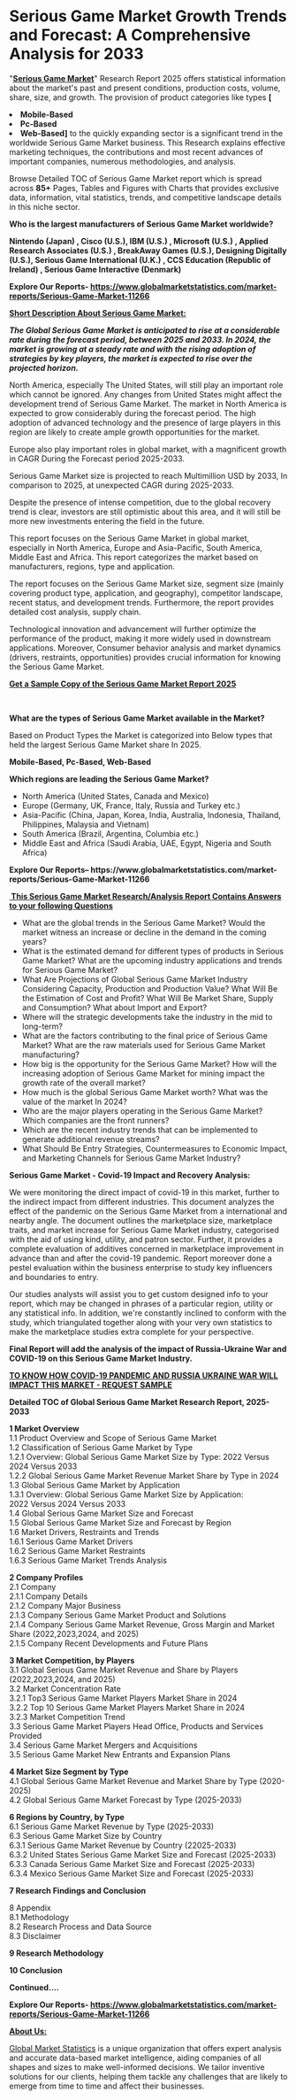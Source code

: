 <H1>Serious Game Market Growth Trends and Forecast: A Comprehensive Analysis for 2033</H1><p>"<strong><a href="https://www.globalmarketstatistics.com/market-reports/Serious-Game-Market-11266">Serious Game Market</a></strong>" Research Report 2025 offers statistical information about the market's past and present conditions, production costs, volume, share, size, and growth. The provision of product categories like types&nbsp;<strong>[<li>Mobile-Based<li>Pc-Based<li>Web-Based]</strong>&nbsp;to the quickly expanding sector is a significant trend in the worldwide Serious Game Market business. This Research explains effective marketing techniques, the contributions and most recent advances of important companies, numerous methodologies, and analysis.</p><p>Browse Detailed TOC of Serious Game Market report which is spread across&nbsp;<strong>85+</strong>&nbsp;Pages, Tables and Figures with Charts that provides exclusive data, information, vital statistics, trends, and competitive landscape details in this niche sector.</p><p><strong>Who is the largest manufacturers of Serious Game Market worldwide?</strong></p><p><strong>Nintendo (Japan) , Cisco (U.S.), IBM (U.S.) , Microsoft (U.S.) , Applied Research Associates (U.S.) , BreakAway Games (U.S.), Designing Digitally (U.S.), Serious Game International (U.K.) , CCS Education (Republic of Ireland) , Serious Game Interactive (Denmark)</strong></p><p><strong>Explore Our Reports-&nbsp;<a href="https://www.globalmarketstatistics.com/market-reports/Serious-Game-Market-11266">https://www.globalmarketstatistics.com/market-reports/Serious-Game-Market-11266</a></strong></p><p><strong><u>Short Description About Serious Game Market:</u></strong></p><p><strong><em>The Global Serious Game Market is anticipated to rise at a considerable rate during the forecast period, between 2025 and 2033. In 2024, the market is growing at a steady rate and with the rising adoption of strategies by key players, the market is expected to rise over the projected horizon.</em></strong></p><p>North America, especially The United States, will still play an important role which cannot be ignored. Any changes from United States might affect the development trend of Serious Game Market. The market in North America is expected to grow considerably during the forecast period. The high adoption of advanced technology and the presence of large players in this region are likely to create ample growth opportunities for the market.</p><p>Europe also play important roles in global market, with a magnificent growth in CAGR During the Forecast period 2025-2033.</p><p>Serious Game Market size is projected to reach Multimillion USD by 2033, In comparison to 2025, at unexpected CAGR during 2025-2033.</p><p>Despite the presence of intense competition, due to the global recovery trend is clear, investors are still optimistic about this area, and it will still be more new investments entering the field in the future.</p><p>This report focuses on the Serious Game Market in global market, especially in North America, Europe and Asia-Pacific, South America, Middle East and Africa. This report categorizes the market based on manufacturers, regions, type and application.</p><p>The report focuses on the Serious Game Market size, segment size (mainly covering product type, application, and geography), competitor landscape, recent status, and development trends. Furthermore, the report provides detailed cost analysis, supply chain.</p><p>Technological innovation and advancement will further optimize the performance of the product, making it more widely used in downstream applications. Moreover, Consumer behavior analysis and market dynamics (drivers, restraints, opportunities) provides crucial information for knowing the Serious Game Market.</p><p><strong><u>Get a Sample Copy of the Serious Game Market Report 2025</u></strong></p><p>&nbsp;</p><p><strong>What are the types of Serious Game Market available in the Market?</strong></p><p>Based on Product Types the Market is categorized into Below types that held the largest Serious Game Market share In 2025.</p><p><strong>Mobile-Based, Pc-Based, Web-Based</strong></p><p><strong>Which regions are leading the Serious Game Market?</strong></p><ul><li>North America (United States, Canada and Mexico)</li><li>Europe (Germany, UK, France, Italy, Russia and Turkey etc.)</li><li>Asia-Pacific (China, Japan, Korea, India, Australia, Indonesia, Thailand, Philippines, Malaysia and Vietnam)</li><li>South America (Brazil, Argentina, Columbia etc.)</li><li>Middle East and Africa (Saudi Arabia, UAE, Egypt, Nigeria and South Africa)</li></ul><p><strong>Explore Our Reports&ndash;&nbsp;https://www.globalmarketstatistics.com/market-reports/Serious-Game-Market-11266</strong></p><p><strong><u>&nbsp;This Serious Game Market Research/Analysis Report Contains Answers to your following Questions</u></strong></p><ul><li>What are the global trends in the Serious Game Market? Would the market witness an increase or decline in the demand in the coming years?</li><li>What is the estimated demand for different types of products in Serious Game Market? What are the upcoming industry applications and trends for Serious Game Market?</li><li>What Are Projections of Global Serious Game Market Industry Considering Capacity, Production and Production Value? What Will Be the Estimation of Cost and Profit? What Will Be Market Share, Supply and Consumption? What about Import and Export?</li><li>Where will the strategic developments take the industry in the mid to long-term?</li><li>What are the factors contributing to the final price of Serious Game Market? What are the raw materials used for Serious Game Market manufacturing?</li><li>How big is the opportunity for the Serious Game Market? How will the increasing adoption of Serious Game Market for mining impact the growth rate of the overall market?</li><li>How much is the global Serious Game Market worth? What was the value of the market In 2024?</li><li>Who are the major players operating in the Serious Game Market? Which companies are the front runners?</li><li>Which are the recent industry trends that can be implemented to generate additional revenue streams?</li><li>What Should Be Entry Strategies, Countermeasures to Economic Impact, and Marketing Channels for Serious Game Market Industry?</li></ul><p><strong>Serious Game Market - Covid-19 Impact and Recovery Analysis:</strong></p><p>We were monitoring the direct impact of covid-19 in this market, further to the indirect impact from different industries. This document analyzes the effect of the pandemic on the Serious Game Market from a international and nearby angle. The document outlines the marketplace size, marketplace traits, and market increase for Serious Game Market industry, categorised with the aid of using kind, utility, and patron sector. Further, it provides a complete evaluation of additives concerned in marketplace improvement in advance than and after the covid-19 pandemic. Report moreover done a pestel evaluation within the business enterprise to study key influencers and boundaries to entry.</p><p>Our studies analysts will assist you to get custom designed info to your report, which may be changed in phrases of a particular region, utility or any statistical info. In addition, we're constantly inclined to conform with the study, which triangulated together along with your very own statistics to make the marketplace studies extra complete for your perspective.</p><p><strong>Final Report will add the analysis of the impact of Russia-Ukraine War and COVID-19 on this Serious Game Market Industry.</strong></p><p><strong><u><a href="https://www.globalmarketstatistics.com/market-reports/Serious-Game-Market-11266">TO KNOW HOW COVID-19 PANDEMIC AND RUSSIA UKRAINE WAR WILL IMPACT THIS MARKET - REQUEST SAMPLE</a></u></strong></p><p><strong>Detailed TOC of Global Serious Game Market Research Report, 2025-2033</strong></p><p><strong>1 Market Overview</strong><br /> 1.1 Product Overview and Scope of Serious Game Market<br /> 1.2 Classification of Serious Game Market by Type<br /> 1.2.1 Overview: Global Serious Game Market Size by Type: 2022&nbsp;Versus 2024 Versus 2033<br /> 1.2.2 Global Serious Game Market Revenue Market Share by Type in 2024<br /> 1.3 Global Serious Game Market by Application<br /> 1.3.1 Overview: Global Serious Game Market Size by Application: 2022&nbsp;Versus 2024 Versus 2033<br /> 1.4 Global Serious Game Market Size and Forecast<br /> 1.5 Global Serious Game Market Size and Forecast by Region<br /> 1.6 Market Drivers, Restraints and Trends<br /> 1.6.1 Serious Game Market Drivers<br /> 1.6.2 Serious Game Market Restraints<br /> 1.6.3 Serious Game Market Trends Analysis</p><p><strong>2 Company Profiles</strong><br /> 2.1 Company<br /> 2.1.1 Company Details<br /> 2.1.2 Company Major Business<br /> 2.1.3 Company Serious Game Market Product and Solutions<br /> 2.1.4 Company Serious Game Market Revenue, Gross Margin and Market Share (2022,2023,2024, and 2025)<br /> 2.1.5 Company Recent Developments and Future Plans</p><p><strong>3 Market Competition, by Players</strong><br /> 3.1 Global Serious Game Market Revenue and Share by Players (2022,2023,2024, and 2025)<br /> 3.2 Market Concentration Rate<br /> 3.2.1 Top3 Serious Game Market Players Market Share in 2024<br /> 3.2.2 Top 10 Serious Game Market Players Market Share in 2024<br /> 3.2.3 Market Competition Trend<br /> 3.3 Serious Game Market Players Head Office, Products and Services Provided<br /> 3.4 Serious Game Market Mergers and Acquisitions<br /> 3.5 Serious Game Market New Entrants and Expansion Plans</p><p><strong>4 Market Size Segment by Type</strong><br /> 4.1 Global Serious Game Market Revenue and Market Share by Type (2020-2025)<br /> 4.2 Global Serious Game Market Forecast by Type (2025-2033)</p><p><strong>6 Regions by Country, by Type</strong><br /> 6.1 Serious Game Market Revenue by Type (2025-2033)<br /> 6.3 Serious Game Market Size by Country<br /> 6.3.1 Serious Game Market Revenue by Country (22025-2033)<br /> 6.3.2 United States Serious Game Market Size and Forecast (2025-2033)<br /> 6.3.3 Canada Serious Game Market Size and Forecast (2025-2033)<br /> 6.3.4 Mexico Serious Game Market Size and Forecast (2025-2033)</p><p><strong>7 Research Findings and Conclusion</strong></p><p>8 Appendix<br /> 8.1 Methodology<br /> 8.2 Research Process and Data Source<br /> 8.3 Disclaimer</p><p><strong>9 Research Methodology</strong></p><p><strong>10 Conclusion</strong></p><p><strong>Continued&hellip;.</strong></p><p><strong>Explore Our Reports-&nbsp;<a href="https://www.globalmarketstatistics.com/market-reports/Serious-Game-Market-11266">https://www.globalmarketstatistics.com/market-reports/Serious-Game-Market-11266</a></strong></p><p><strong><u>About Us:</u></strong></p><p><a href="https://www.globalmarketstatistics.com/">Global Market Statistics</a> is a unique organization that offers expert analysis and accurate data-based market intelligence, aiding companies of all shapes and sizes to make well-informed decisions. We tailor inventive solutions for our clients, helping them tackle any challenges that are likely to emerge from time to time and affect their businesses.</p><p>&nbsp;</p>
